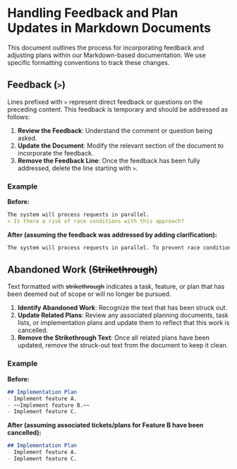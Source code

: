 # Handling Feedback and Plan Updates in Markdown Documents

This document outlines the process for incorporating feedback and adjusting plans within our Markdown-based documentation. We use specific formatting conventions to track these changes.

## Feedback (`>`)

Lines prefixed with `>` represent direct feedback or questions on the preceding content. This feedback is temporary and should be addressed as follows:

1.  **Review the Feedback**: Understand the comment or question being asked.
2.  **Update the Document**: Modify the relevant section of the document to incorporate the feedback.
3.  **Remove the Feedback Line**: Once the feedback has been fully addressed, delete the line starting with `>`.

### Example

**Before:**

```markdown
The system will process requests in parallel.
> Is there a risk of race conditions with this approach?
```

**After (assuming the feedback was addressed by adding clarification):**

```markdown
The system will process requests in parallel. To prevent race conditions, we will implement a locking mechanism on shared resources.
```

## Abandoned Work (~~Strikethrough~~)

Text formatted with ~~strikethrough~~ indicates a task, feature, or plan that has been deemed out of scope or will no longer be pursued.

1.  **Identify Abandoned Work**: Recognize the text that has been struck out.
2.  **Update Related Plans**: Review any associated planning documents, task lists, or implementation plans and update them to reflect that this work is cancelled.
3.  **Remove the Strikethrough Text**: Once all related plans have been updated, remove the struck-out text from the document to keep it clean.

### Example

**Before:**

```markdown
## Implementation Plan
- Implement feature A.
- ~~Implement feature B.~~
- Implement feature C.
```

**After (assuming associated tickets/plans for Feature B have been cancelled):**

```markdown
## Implementation Plan
- Implement feature A.
- Implement feature C.
```
